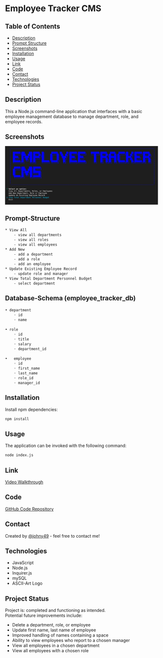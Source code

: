 # Employee Tracker CMS

## Table of Contents
* [Description](#description)
* [Prompt Structure](#prompt-structure)
* [Screenshots](#screenshot)
* [Installation](#installation)
* [Usage](#usage)
* [Link](#link)
* [Code](#code)
* [Contact](#contact)
* [Technologies](#technologies)
* [Project Status](#project-status)

## Description 
This a Node.js command-line application that interfaces with a basic employee management database to manage department, role, and employee records.

## Screenshots
![Screenshot of finished webpage](./assets/readme-screenshot.png)


## Prompt-Structure
    * View All
        - view all departments
        - view all roles
        - view all employees
    * Add New
        - add a department
        - add a role
        - add an employee
    * Update Existing Employee Record
	    - update role and manager
    * View Total Department Personnel Budget
        - select department


## Database-Schema (employee_tracker_db)
	• department
	    ◦ id
	    ◦ name

	• role
	    ◦ id
	    ◦ title
	    ◦ salary
	    ◦ department_id

	•	employee
	    ◦ id
	    ◦ first_name
	    ◦ last_name
	    ◦ role_id
	    ◦ manager_id


## Installation
Install npm dependencies:
```bash
npm install
```


## Usage
The application can be invoked with the following command:
```bash
node index.js
```


## Link
[Video Walkthrough](https://drive.google.com/drive/folders/17AvkjUoSTC1Nji76Mpb2CnqLLxsnVDh5?usp=sharing)


## Code
[GitHub Code Repository](https://github.com/Johny49/employee-tracker-cms)


## Contact 
Created by [@johny49](https://github.com/Johny49/) - feel free to contact me!


## Technologies
- JavaScript
- Node.js
- Inquirer.js
- mySQL
- ASCII-Art Logo


## Project Status
Project is: completed and functioning as intended.  
Potential future improvements include:
* Delete a department, role, or employee
* Update first name, last name of employee
* Improved handling of names containing a space
* Ability to view employees who report to a chosen manager
* View all employees in a chosen department
* View all employees with a chosen role